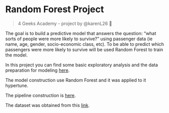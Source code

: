 # Random Forest Project
> 4 Geeks Academy - project by @karenL26 :elf:

The goal is to build a predictive model that answers the question: “what sorts of people were more likely to survive?” using passenger data (ie name, age, gender, socio-economic class, etc). To be able to predict which passengers were more likely to survive will be used Random Forest to train the model.

In this project you can find some basic exploratory analysis and the data preparation for modeling [here](src/explore_rf.ipynb).

The model construction use Random Forest and it was applied to it hypertune. 

The pipeline construction is [here](src/app.py).

The dataset was obtained from this [link](https://raw.githubusercontent.com/4GeeksAcademy/random-forest-project-tutorial/main/titanic_train.csv).